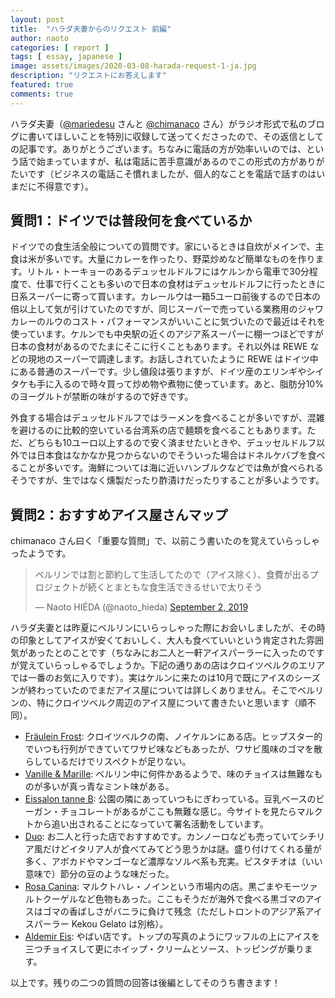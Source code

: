 ```yaml
---
layout: post
title:  "ハラダ夫妻からのリクエスト 前編"
author: naoto
categories: [ report ]
tags: [ essay, japanese ]
image: assets/images/2020-03-08-harada-request-1-ja.jpg
description: "リクエストにお答えします"
featured: true
comments: true
---
```


ハラダ夫妻（[@mariedesu](https://twitter.com/mariedesu/) さんと [@chimanaco](https://twitter.com/chimanaco) さん）がラジオ形式で私のブログに書いてほしいことを特別に収録して送ってくださったので、その返信としての記事です。ありがとうございます。ちなみに電話の方が効率いいのでは、という話で始まっていますが、私は電話に苦手意識があるのでこの形式の方がありがたいです（ビジネスの電話こそ慣れましたが、個人的なことを電話で話すのはいまだに不得意です）。


質問1：ドイツでは普段何を食べているか
--------

ドイツでの食生活全般についての質問です。家にいるときは自炊がメインで、主食は米が多いです。大量にカレーを作ったり、野菜炒めなど簡単なものを作ります。リトル・トーキョーのあるデュッセルドルフにはケルンから電車で30分程度で、仕事で行くことも多いので日本の食材はデュッセルドルフに行ったときに日系スーパーに寄って買います。カレールウは一箱5ユーロ前後するので日本の倍以上して気が引けていたのですが、同じスーパーで売っている業務用のジャワカレーのルウのコスト・パフォーマンスがいいことに気づいたので最近はそれを使っています。ケルンでも中央駅の近くのアジア系スーパーに棚一つほどですが日本の食材があるのでたまにそこに行くこともあります。それ以外は REWE などの現地のスーパーで調達します。お話しされていたように REWE はドイツ中にある普通のスーパーです。少し値段は張りますが、ドイツ産のエリンギやシイタケも手に入るので時々買って炒め物や煮物に使っています。あと、脂肪分10%のヨーグルトが禁断の味がするので好きです。

外食する場合はデュッセルドルフではラーメンを食べることが多いですが、混雑を避けるのに比較的空いている台湾系の店で麺類を食べることもあります。ただ、どちらも10ユーロ以上するので安く済ませたいときや、デュッセルドルフ以外では日本食はなかなか見つからないのでそういった場合はドネルケバブを食べることが多いです。海鮮については海に近いハンブルクなどでは魚が食べられるそうですが、生ではなく燻製だったり酢漬けだったりすることが多いようです。


質問2：おすすめアイス屋さんマップ
--------

chimanaco さん曰く「重要な質問」で、以前こう書いたのを覚えていらっしゃったようです。

<blockquote class="twitter-tweet"><p lang="ja" dir="ltr">ベルリンでは割と節約して生活してたので（アイス除く）、食費が出るプロジェクトが続くとまともな食生活できるせいで太りそう</p>&mdash; Naoto HIÉDA (@naoto_hieda) <a href="https://twitter.com/naoto_hieda/status/1168605109019992070?ref_src=twsrc%5Etfw">September 2, 2019</a></blockquote> <script async src="https://platform.twitter.com/widgets.js" charset="utf-8"></script> 

ハラダ夫妻とは昨夏にベルリンにいらっしゃった際にお会いしましたが、その時の印象としてアイスが安くておいしく、大人も食べていいという肯定された雰囲気があったとのことです（ちなみにお二人と一軒アイスパーラーに入ったのですが覚えていらっしゃるでしょうか。下記の通りあの店はクロイツベルクのエリアでは一番のお気に入りです）。実はケルンに来たのは10月で既にアイスのシーズンが終わっていたのでまだアイス屋については詳しくありません。そこでベルリンの、特にクロイツベルク周辺のアイス屋について書きたいと思います（順不同）。

* [Fräulein Frost](https://www.facebook.com/Fr%C3%A4ulein-Frost-116043595096061/): クロイツベルクの南、ノイケルンにある店。ヒップスター的でいつも行列ができていてワサビ味などもあったが、ワサビ風味のゴマを散らしているだけでリスペクトが足りない。
* [Vanille & Marille](https://www.vanille-marille.de/): ベルリン中に何件かあるようで、味のチョイスは無難なものが多いが真っ青なミント味がある。
* [Eissalon tanne B](http://www.tanneb.de/): 公園の隣にあっていつもにぎわっている。豆乳ベースのビーガン・チョコレートがあるがここも無難な感じ。今サイトを見たらマルクトから追い出されることになっていて署名活動をしています。
* [Duo](https://www.facebook.com/duoicecream/): お二人と行った店でおすすめです。カンノーロなども売っていてシチリア風だけどイタリア人が食べてみてどう思うかは謎。盛り付けてくれる量が多く、アボカドやマンゴーなど濃厚なソルベ系も充実。ピスタチオは（いい意味で）節分の豆のような味だった。
* [Rosa Canina](http://rosacanina.eu/): マルクトハレ・ノインという市場内の店。黒ごまやモーツァルトクーゲルなど色物もあった。ここもそうだが海外で食べる黒ゴマのアイスはゴマの香ばしさがバニラに負けて残念（ただしトロントのアジア系アイスパーラー Kekou Gelato は別格）。
* [Aldemir Eis](https://www.facebook.com/aldemir.eisdiele): やばい店です。トップの写真のようにワッフルの上にアイスを三つチョイスして更にホイップ・クリームとソース、トッピングが乗ります。

以上です。残りの二つの質問の回答は後編としてそのうち書きます！
